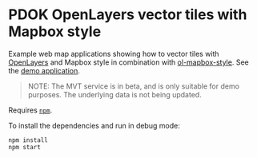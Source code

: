 # PDOK OpenLayers vector tiles with Mapbox style

Example web map applications showing how to vector tiles with [OpenLayers](https://openlayers.org/) and Mapbox style in combination with [ol-mapbox-style](https://github.com/openlayers/ol-mapbox-style). See the [demo application](https://arbakker.github.io/pdok-js-map-examples/openlayers-mvt-epsg3857/index.html).

> NOTE: The MVT service is in beta, and is only suitable for demo purposes. The underlying data is not being updated.

Requires [`npm`](https://www.npmjs.com/).

To install the dependencies and run in debug mode:

```
npm install
npm start
```
